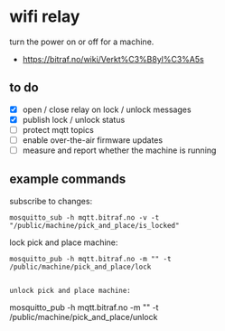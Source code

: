 wifi relay
==========

turn the power on or off for a machine.

- https://bitraf.no/wiki/Verkt%C3%B8yl%C3%A5s

to do
-----

- [x] open / close relay on lock / unlock messages
- [x] publish lock / unlock status
- [ ] protect mqtt topics
- [ ] enable over-the-air firmware updates
- [ ] measure and report whether the machine is running

example commands
----------------

subscribe to changes:
```
mosquitto_sub -h mqtt.bitraf.no -v -t "/public/machine/pick_and_place/is_locked"

```

lock pick and place machine:
```
mosquitto_pub -h mqtt.bitraf.no -m "" -t /public/machine/pick_and_place/lock


unlock pick and place machine:
```
mosquitto_pub -h mqtt.bitraf.no -m "" -t /public/machine/pick_and_place/unlock

```
